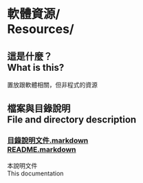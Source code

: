 # 軟體資源/<br>Resources/

## 這是什麼？<br />What is this?
置放跟軟體相關，但非程式的資源

## 檔案與目錄說明<br />File and directory description
### [目錄說明文件.markdown<br />README.markdown](README.markdown)
本說明文件  
This documentation

